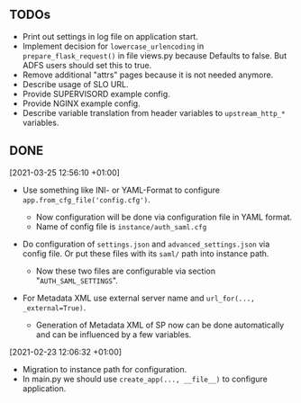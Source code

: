 TODOs
-----

* Print out settings in log file on application start.
* Implement decision for `lowercase_urlencoding` in `prepare_flask_request()`
  in file views.py because Defaults to false. But ADFS users should set this to
  true.
* Remove additional "attrs" pages because it is not needed anymore.
* Describe usage of SLO URL.
* Provide SUPERVISORD example config.
* Provide NGINX example config.
* Describe variable translation from header variables to `upstream_http_*`
  variables.

DONE
----
[2021-03-25 12:56:10 +01:00]

* Use something like INI- or YAML-Format to configure `app.from_cfg_file('config.cfg')`.

    * Now configuration will be done via configuration file in YAML format.
    * Name of config file is `instance/auth_saml.cfg`

* Do configuration of `settings.json` and `advanced_settings.json` via config file.
  Or put these files with its `saml/` path into instance path.

    * Now these two files are configurable via section "`AUTH_SAML_SETTINGS`".

* For Metadata XML use external server name and `url_for(..., _external=True)`.

    * Generation of Metadata XML of SP now can be done automatically and can be
      influenced by a few variables.

[2021-02-23 12:06:32 +01:00]

* Migration to instance path for configuration.
* In main.py we should use `create_app(..., __file__)` to configure application.
